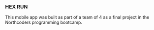 ### HEX RUN

This mobile app was built as part of a team of 4 as a final project in the Northcoders programming bootcamp.

